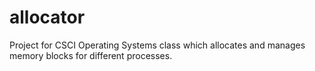 # allocator

Project for CSCI Operating Systems class which allocates and manages memory blocks for different processes. 
